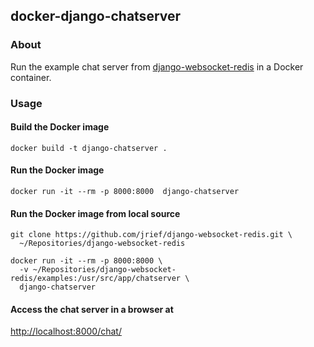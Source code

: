 ## docker-django-chatserver

### About

Run the example chat server from
[django-websocket-redis](https://github.com/jrief/django-websocket-redis)
in a Docker container.


### Usage

#### Build the Docker image

    docker build -t django-chatserver .

#### Run the Docker image

    docker run -it --rm -p 8000:8000  django-chatserver

#### Run the Docker image from local source

    git clone https://github.com/jrief/django-websocket-redis.git \
      ~/Repositories/django-websocket-redis
    
    docker run -it --rm -p 8000:8000 \
      -v ~/Repositories/django-websocket-redis/examples:/usr/src/app/chatserver \
      django-chatserver  


#### Access the chat server in a browser at
[http://localhost:8000/chat/](http://localhost:8000/chat/)
